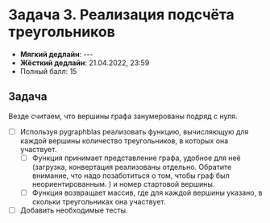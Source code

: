 # Задача 3. Реализация подсчёта треугольников

* **Мягкий дедлайн**: ---
* **Жёсткий дедлайн**: 21.04.2022, 23:59
* Полный балл: 15

## Задача

Везде считаем, что вершины графа занумерованы подряд с нуля.

- [ ] Используя pygraphblas реализовать функцию, вычисляющую для каждой вершины количество треугольников, в которых она участвует.
  - [ ] Функция принимает представление графа, удобное для неё (загрузка, конвертация реализованы отдельно. Обратите внимание, что надо позаботиться о том, чтобы граф был неориентированным. ) и номер стартовой вершины.
  - [ ] Функция возвращает массив, где для каждой вершины указано, в скольки треугольниках она участвует.
- [ ] Добавить необходимые тесты.
